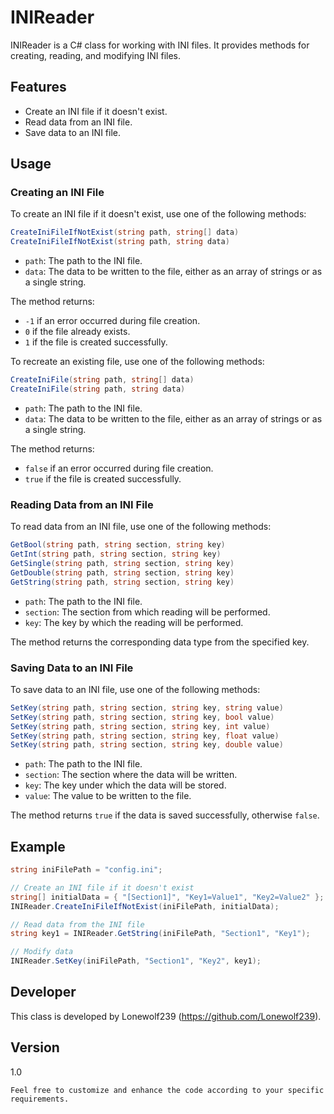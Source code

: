 # INIReader

INIReader is a C# class for working with INI files. It provides methods for creating, reading, and modifying INI files.

## Features

- Create an INI file if it doesn't exist.
- Read data from an INI file.
- Save data to an INI file.

## Usage

### Creating an INI File

To create an INI file if it doesn't exist, use one of the following methods:

```csharp
CreateIniFileIfNotExist(string path, string[] data)
CreateIniFileIfNotExist(string path, string data)
```

- `path`: The path to the INI file.
- `data`: The data to be written to the file, either as an array of strings or as a single string.

The method returns:
- `-1` if an error occurred during file creation.
- `0` if the file already exists.
- `1` if the file is created successfully.

To recreate an existing file, use one of the following methods:

```csharp
CreateIniFile(string path, string[] data)
CreateIniFile(string path, string data)
```

- `path`: The path to the INI file.
- `data`: The data to be written to the file, either as an array of strings or as a single string.

The method returns:
- `false` if an error occurred during file creation.
- `true` if the file is created successfully.

### Reading Data from an INI File

To read data from an INI file, use one of the following methods:

```csharp
GetBool(string path, string section, string key)
GetInt(string path, string section, string key)
GetSingle(string path, string section, string key)
GetDouble(string path, string section, string key)
GetString(string path, string section, string key)
```

- `path`: The path to the INI file.
- `section`: The section from which reading will be performed.
- `key`: The key by which the reading will be performed.

The method returns the corresponding data type from the specified key.

### Saving Data to an INI File

To save data to an INI file, use one of the following methods:

```csharp
SetKey(string path, string section, string key, string value)
SetKey(string path, string section, string key, bool value)
SetKey(string path, string section, string key, int value)
SetKey(string path, string section, string key, float value)
SetKey(string path, string section, string key, double value)
```

- `path`: The path to the INI file.
- `section`: The section where the data will be written.
- `key`: The key under which the data will be stored.
- `value`: The value to be written to the file.

The method returns `true` if the data is saved successfully, otherwise `false`.

## Example

```csharp
string iniFilePath = "config.ini";

// Create an INI file if it doesn't exist
string[] initialData = { "[Section1]", "Key1=Value1", "Key2=Value2" };
INIReader.CreateIniFileIfNotExist(iniFilePath, initialData);

// Read data from the INI file
string key1 = INIReader.GetString(iniFilePath, "Section1", "Key1");

// Modify data
INIReader.SetKey(iniFilePath, "Section1", "Key2", key1);
```

## Developer

This class is developed by Lonewolf239 (https://github.com/Lonewolf239).

## Version

1.0

`Feel free to customize and enhance the code according to your specific requirements.`